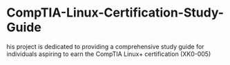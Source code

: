 # CompTIA-Linux-Certification-Study-Guide
his project is dedicated to providing a comprehensive study guide for individuals aspiring to earn the CompTIA Linux+ certification (XK0-005)
